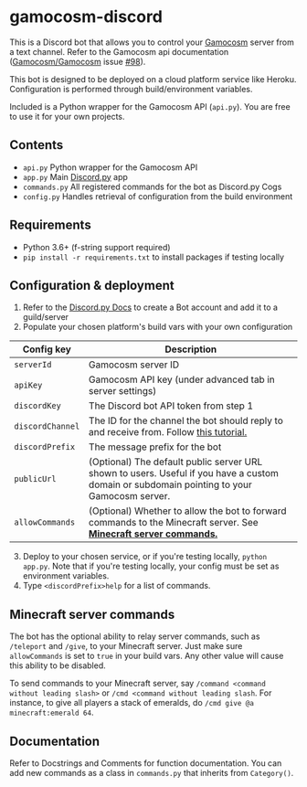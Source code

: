 # gamocosm-discord

This is a Discord bot that allows you to control your [Gamocosm](https://gamocosm.com/) server from a text channel. Refer to the Gamocosm api documentation ([Gamocosm/Gamocosm](https://github.com/Gamocosm/Gamocosm) issue [#98](https://github.com/Gamocosm/Gamocosm/issues/98)).

This bot is designed to be deployed on a cloud platform service like Heroku. Configuration is performed through build/environment variables.

Included is a Python wrapper for the Gamocosm API (`api.py`). You are free to use it for your own projects.

## Contents

* `api.py` Python wrapper for the Gamocosm API
* `app.py` Main [Discord.py](http://discordpy.rtfd.org/en/latest) app
* `commands.py` All registered commands for the bot as Discord.py Cogs
* `config.py` Handles retrieval of configuration from the build environment

## Requirements

* Python 3.6+ (f-string support required)
* `pip install -r requirements.txt` to install packages if testing locally

## Configuration & deployment
1. Refer to the [Discord.py Docs](https://discordpy.readthedocs.io/en/latest/discord.html#discord-intro) to create a Bot account and add it to a guild/server
2. Populate your chosen platform's build vars with your own configuration

|Config key|Description|
|-----|-----|
|`serverId`|Gamocosm server ID|
|`apiKey`|Gamocosm API key (under advanced tab in server settings)|
|`discordKey`|The Discord bot API token from step 1|
|`discordChannel`|The ID for the channel the bot should reply to and receive from. Follow [this tutorial.](https://support.discordapp.com/hc/en-us/articles/206346498-Where-can-I-find-my-server-ID-)|
|`discordPrefix`|The message prefix for the bot|
|`publicUrl`|(Optional) The default public server URL shown to users. Useful if you have a custom domain or subdomain pointing to your Gamocosm server.|
|`allowCommands`|(Optional) Whether to allow the bot to forward commands to the Minecraft server. See [**Minecraft server commands.**](#Minecraft-server-commands)|

3. Deploy to your chosen service, or if you're testing locally, `python app.py`. Note that if you're testing locally, your config must be set as environment variables.
4. Type `<discordPrefix>help` for a list of commands.

## Minecraft server commands
The bot has the optional ability to relay server commands, such as `/teleport` and `/give`, to your Minecraft server.
Just make sure `allowCommands` is set to `true` in your build vars. Any other value will cause this ability to be disabled.

To send commands to your Minecraft server, say `/command <command without leading slash>` or `/cmd <command without leading slash`.
For instance, to give all players a stack of emeralds, do `/cmd give @a minecraft:emerald 64`.

## Documentation
Refer to Docstrings and Comments for function documentation. You can add new commands as a class in `commands.py` that inherits from `Category()`.
